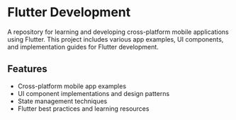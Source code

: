 # Flutter Development

A repository for learning and developing cross-platform mobile applications using Flutter. This project includes various app examples, UI components, and implementation guides for Flutter development.

## Features
- Cross-platform mobile app examples
- UI component implementations and design patterns
- State management techniques
- Flutter best practices and learning resources
